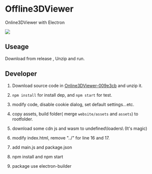 # Offline3DViewer
Online3DViewer with Electron

![](intro1.png)

## Useage

Download from release , Unzip and run.

## Developer

1. Download source code in [Online3DViewer-009e3cb](https://github.com/kovacsv/Online3DViewer/tree/009e3cbfc3c2eb72b8e0ee41c9a4ea4c81b69370) and unzip it.

2. `npm install` for install dep, and `npm start` for test.

3. modify code, disable cookie dialog, set default settings...etc.

4. copy assets, build folder( merge `website/assets` and `assets`) to rootfolder.

5. download some cdn js and wasm to undefined\loaders\ (It's magic)

6. modify index.html, remove "../" for line 16 and 17.

7. add main.js and package.json

8. npm install and npm start

9. package use electron-builder